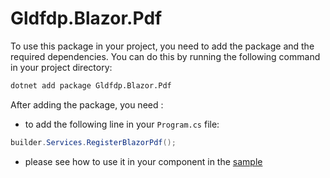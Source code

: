 ﻿# Gldfdp.Blazor.Pdf

To use this package in your project, you need to add the package and the required dependencies. You can do this by running the following command in your project directory:
```bash
dotnet add package Gldfdp.Blazor.Pdf
```

After adding the package, you need :

- to add the following line in your `Program.cs` file:
```csharp
builder.Services.RegisterBlazorPdf();
```

- please see how to use it in your component in the [sample](https://github.com/gldfdp/blazorpdf/blob/main/BlazorPdf/DemoApp/Pages/Home.razor)

